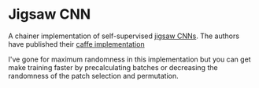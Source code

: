# Jigsaw CNN

A chainer implementation of self-supervised [jigsaw CNNs](https://arxiv.org/abs/1603.09246). The
authors have published their [caffe
implementation](https://github.com/MehdiNoroozi/JigsawPuzzleSolver)

I've gone for maximum randomness in this implementation but you can get make training faster by
precalculating batches or decreasing the randomness of the patch selection and permutation.
